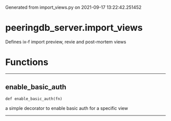 Generated from import_views.py on 2021-09-17 13:22:42.251452

# peeringdb_server.import_views

Defines ix-f import preview, revie and post-mortem views

# Functions
---

## enable_basic_auth
`def enable_basic_auth(fn)`

a simple decorator to enable basic auth for a specific view

---